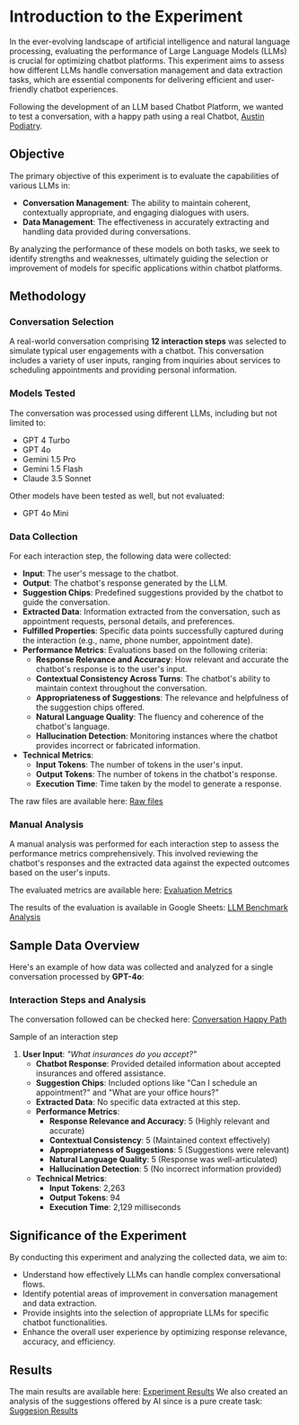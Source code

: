 # Introduction to the Experiment

In the ever-evolving landscape of artificial intelligence and natural language processing, evaluating the performance of Large Language Models (LLMs) is crucial for optimizing chatbot platforms. This experiment aims to assess how different LLMs handle conversation management and data extraction tasks, which are essential components for delivering efficient and user-friendly chatbot experiences.

Following the development of an LLM based Chatbot Platform, we wanted to test a conversation, with a happy path using a real Chatbot, [Austin Podiatry](https://staging.hub.getdeardoc.com/c/chatbots/D3T5gTaFM139WhXNzmkF).

## Objective

The primary objective of this experiment is to evaluate the capabilities of various LLMs in:

- **Conversation Management**: The ability to maintain coherent, contextually appropriate, and engaging dialogues with users.
- **Data Management**: The effectiveness in accurately extracting and handling data provided during conversations.

By analyzing the performance of these models on both tasks, we seek to identify strengths and weaknesses, ultimately guiding the selection or improvement of models for specific applications within chatbot platforms.

## Methodology

### Conversation Selection

A real-world conversation comprising **12 interaction steps** was selected to simulate typical user engagements with a chatbot. This conversation includes a variety of user inputs, ranging from inquiries about services to scheduling appointments and providing personal information.

### Models Tested

The conversation was processed using different LLMs, including but not limited to:

- GPT 4 Turbo
- GPT 4o
- Gemini 1.5 Pro
- Gemini 1.5 Flash
- Claude 3.5 Sonnet

Other models have been tested as well, but not evaluated:
- GPT 4o Mini

### Data Collection

For each interaction step, the following data were collected:

- **Input**: The user's message to the chatbot.
- **Output**: The chatbot's response generated by the LLM.
- **Suggestion Chips**: Predefined suggestions provided by the chatbot to guide the conversation.
- **Extracted Data**: Information extracted from the conversation, such as appointment requests, personal details, and preferences.
- **Fulfilled Properties**: Specific data points successfully captured during the interaction (e.g., name, phone number, appointment date).
- **Performance Metrics**: Evaluations based on the following criteria:
  - **Response Relevance and Accuracy**: How relevant and accurate the chatbot's response is to the user's input.
  - **Contextual Consistency Across Turns**: The chatbot's ability to maintain context throughout the conversation.
  - **Appropriateness of Suggestions**: The relevance and helpfulness of the suggestion chips offered.
  - **Natural Language Quality**: The fluency and coherence of the chatbot's language.
  - **Hallucination Detection**: Monitoring instances where the chatbot provides incorrect or fabricated information.
- **Technical Metrics**:
  - **Input Tokens**: The number of tokens in the user's input.
  - **Output Tokens**: The number of tokens in the chatbot's response.
  - **Execution Time**: Time taken by the model to generate a response.
 
The raw files are available here: [Raw files](./raw_files)

### Manual Analysis

A manual analysis was performed for each interaction step to assess the performance metrics comprehensively. This involved reviewing the chatbot's responses and the extracted data against the expected outcomes based on the user's inputs.

The evaluated metrics are available here: [Evaluation Metrics](./metrics.md)

The results of the evaluation is available in Google Sheets: [LLM Benchmark Analysis](https://docs.google.com/spreadsheets/d/1jHPdlUuSo6NuTzmqVu0GO5Q4CYqO-RV01-IJ3LbIqsc/edit?usp=sharing)

## Sample Data Overview

Here's an example of how data was collected and analyzed for a single conversation processed by **GPT-4o**:

### Interaction Steps and Analysis

The conversation followed can be checked here: [Conversation Happy Path](./conversation.md)

Sample of an interaction step

1. **User Input**: *"What insurances do you accept?"*
   - **Chatbot Response**: Provided detailed information about accepted insurances and offered assistance.
   - **Suggestion Chips**: Included options like "Can I schedule an appointment?" and "What are your office hours?"
   - **Extracted Data**: No specific data extracted at this step.
   - **Performance Metrics**:
     - **Response Relevance and Accuracy**: 5 (Highly relevant and accurate)
     - **Contextual Consistency**: 5 (Maintained context effectively)
     - **Appropriateness of Suggestions**: 5 (Suggestions were relevant)
     - **Natural Language Quality**: 5 (Response was well-articulated)
     - **Hallucination Detection**: 5 (No incorrect information provided)
   - **Technical Metrics**:
     - **Input Tokens**: 2,263
     - **Output Tokens**: 94
     - **Execution Time**: 2,129 milliseconds

## Significance of the Experiment

By conducting this experiment and analyzing the collected data, we aim to:

- Understand how effectively LLMs can handle complex conversational flows.
- Identify potential areas of improvement in conversation management and data extraction.
- Provide insights into the selection of appropriate LLMs for specific chatbot functionalities.
- Enhance the overall user experience by optimizing response relevance, accuracy, and efficiency.

## Results

The main results are available here: [Experiment Results](./results.md)
We also created an analysis of the suggestions offered by AI since is a pure create task: [Suggesion Results](./suggestions.md)
